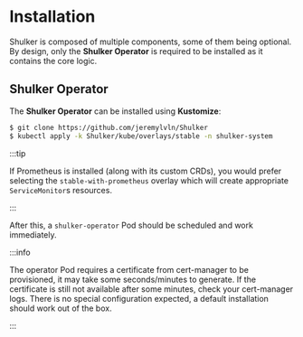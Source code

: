 # Installation

Shulker is composed of multiple components, some of them being
optional. By design, only the **Shulker Operator** is required
to be installed as it contains the core logic.

## Shulker Operator

The **Shulker Operator** can be installed using **Kustomize**:

```bash
$ git clone https://github.com/jeremylvln/Shulker
$ kubectl apply -k Shulker/kube/overlays/stable -n shulker-system
```

:::tip

If Prometheus is installed (along with its custom CRDs), you
would prefer selecting the `stable-with-prometheus` overlay which
will create appropriate `ServiceMonitor`s resources.

:::

After this, a `shulker-operator` Pod should be scheduled and
work immediately.

:::info

The operator Pod requires a certificate from cert-manager to
be provisioned, it may take some seconds/minutes to generate.
If the certificate is still not available after some minutes,
check your cert-manager logs. There is no special configuration
expected, a default installation should work out of the box.

:::
